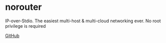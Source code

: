 # norouter

IP-over-Stdio. The easiest multi-host & multi-cloud networking ever. No root privilege is required

[GitHub](https://github.com/norouter/norouter)
